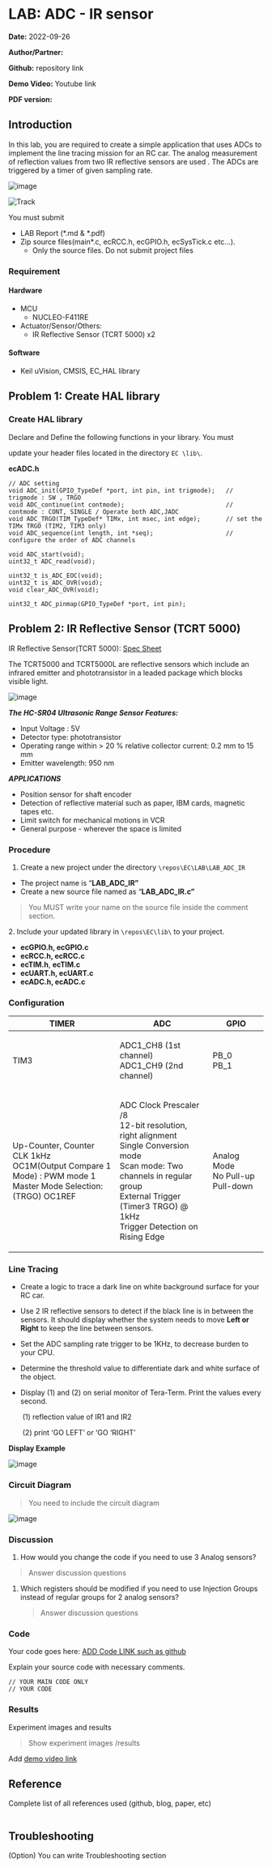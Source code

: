 # LAB: ADC - IR sensor

**Date:** 2022-09-26

**Author/Partner:**

**Github:** repository link

**Demo Video:** Youtube link

**PDF version:**

## Introduction

In this lab, you are required to create a simple application that uses ADCs to implement the line tracing mission for an RC car. The analog measurement of reflection values from two IR reflective sensors are used . The ADCs are triggered by a timer of given sampling rate.

![image](https://user-images.githubusercontent.com/91526930/200573114-1ebb30ac-08ed-4dde-810d-7a7f9d50a88d.png)

![Track](https://user-images.githubusercontent.com/91526930/203540767-bea93905-4040-4fcf-84ea-124e28c483ac.jpg)

You must submit

* LAB Report (\*.md & \*.pdf)
* Zip source files(main\*.c, ecRCC.h, ecGPIO.h, ecSysTick.c etc...).
  * Only the source files. Do not submit project files

### Requirement

#### Hardware

* MCU
  * NUCLEO-F411RE
* Actuator/Sensor/Others:
  * IR Reflective Sensor (TCRT 5000) x2

#### Software

* Keil uVision, CMSIS, EC\_HAL library

## Problem 1: Create HAL library

### Create HAL library

Declare and Define the following functions in your library. You must

update your header files located in the directory `EC \lib\`.

**ecADC.h**

```
// ADC setting
void ADC_init(GPIO_TypeDef *port, int pin, int trigmode);	// trigmode : SW , TRGO
void ADC_continue(int contmode); 							// contmode : CONT, SINGLE / Operate both ADC,JADC
void ADC_TRGO(TIM_TypeDef* TIMx, int msec, int edge);		// set the TIMx TRGO (TIM2, TIM3 only)
void ADC_sequence(int length, int *seq); 					// configure the order of ADC channels	

void ADC_start(void);
uint32_t ADC_read(void);

uint32_t is_ADC_EOC(void);
uint32_t is_ADC_OVR(void);
void clear_ADC_OVR(void);

uint32_t ADC_pinmap(GPIO_TypeDef *port, int pin);
```

## Problem 2: IR Reflective Sensor (TCRT 5000)

IR Reflective Sensor(TCRT 5000): [Spec Sheet](https://www.devicemart.co.kr/goods/download?id=1327416\&rank=1)

The TCRT5000 and TCRT5000L are reflective sensors which include an infrared emitter and phototransistor in a leaded package which blocks visible light.

![image](https://user-images.githubusercontent.com/91526930/200573269-26a4ffa1-c789-4545-9dc5-079294265d4d.png)

_**The HC-SR04 Ultrasonic Range Sensor Features:**_

* Input Voltage : 5V
* Detector type: phototransistor
* Operating range within > 20 % relative collector current: 0.2 mm to 15 mm
* Emitter wavelength: 950 nm

_**APPLICATIONS**_

* Position sensor for shaft encoder
* Detection of reflective material such as paper, IBM cards, magnetic tapes etc.
* Limit switch for mechanical motions in VCR
* General purpose - wherever the space is limited

### Procedure

1. Create a new project under the directory `\repos\EC\LAB\LAB_ADC_IR`

* The project name is “**LAB\_ADC\_IR”**
* Create a new source file named as “**LAB\_ADC\_IR.c”**

> You MUST write your name on the source file inside the comment section.

2\. Include your updated library in `\repos\EC\lib\` to your project.

* **ecGPIO.h, ecGPIO.c**
* **ecRCC.h, ecRCC.c**
* **ecTIM.h**, **ecTIM.c**
* **ecUART.h, ecUART.c**
* **ecADC.h, ecADC.c**

### Configuration

| TIMER                                                                                                                   | ADC                                                                                                                                                                                                                    | GPIO                                       |
| ----------------------------------------------------------------------------------------------------------------------- | ---------------------------------------------------------------------------------------------------------------------------------------------------------------------------------------------------------------------- | ------------------------------------------ |
| TIM3                                                                                                                    | <p>ADC1_CH8 (1st channel)<br>ADC1_CH9 (2nd channel)</p>                                                                                                                                                                | <p>PB_0<br>PB_1</p>                        |
| <p>Up-Counter, Counter CLK 1kHz<br>OC1M(Output Compare 1 Mode) : PWM mode 1<br>Master Mode Selection: (TRGO) OC1REF</p> | <p>ADC Clock Prescaler /8<br>12-bit resolution, right alignment<br>Single Conversion mode<br>Scan mode: Two channels in regular group<br>External Trigger (Timer3 TRGO) @ 1kHz<br>Trigger Detection on Rising Edge</p> | <p>Analog Mode<br>No Pull-up Pull-down</p> |

### Line Tracing

* Create a logic to trace a dark line on white background surface for your RC car.
* Use 2 IR reflective sensors to detect if the black line is in between the sensors. It should display whether the system needs to move **Left or Right** to keep the line between sensors.
* Set the ADC sampling rate trigger to be 1KHz, to decrease burden to your CPU.
* Determine the threshold value to differentiate dark and white surface of the object.
*   Display (1) and (2) on serial monitor of Tera-Term. Print the values every second.

    ​ (1) reflection value of IR1 and IR2

    ​ (2) print ‘GO LEFT’ or ‘GO ‘RIGHT’

**Display Example**

![image](https://user-images.githubusercontent.com/91526930/200577686-909a4cb7-1af9-459a-8afa-aaaee64aa448.png)

### Circuit Diagram

> You need to include the circuit diagram

![image](https://user-images.githubusercontent.com/38373000/192134563-72f68b29-4127-42ac-b064-2eda95a9a52a.png)

### Discussion

1. How would you change the code if you need to use 3 Analog sensors?

> Answer discussion questions

1.  Which registers should be modified if you need to use Injection Groups instead of regular groups for 2 analog sensors?

    > Answer discussion questions

### Code

Your code goes here: [ADD Code LINK such as github](https://github.com/ykkimhgu/EC-student/)

Explain your source code with necessary comments.

```
// YOUR MAIN CODE ONLY
// YOUR CODE
```

### Results

Experiment images and results

> Show experiment images /results

Add [demo video link](../../course/lab/link/)

## Reference

Complete list of all references used (github, blog, paper, etc)

```
```

## Troubleshooting

(Option) You can write Troubleshooting section
